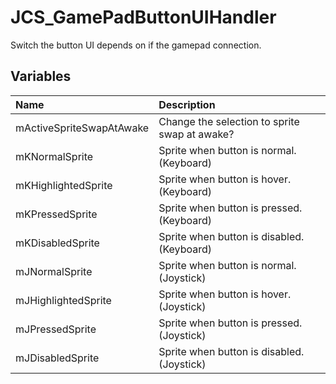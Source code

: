 # JCS_GamePadButtonUIHandler

Switch the button UI depends on if the gamepad connection.

## Variables

| Name                     | Description                                   |
|:-------------------------|:----------------------------------------------|
| mActiveSpriteSwapAtAwake | Change the selection to sprite swap at awake? |
| mKNormalSprite           | Sprite when button is normal. (Keyboard)      |
| mKHighlightedSprite      | Sprite when button is hover. (Keyboard)       |
| mKPressedSprite          | Sprite when button is pressed. (Keyboard)     |
| mKDisabledSprite         | Sprite when button is disabled. (Keyboard)    |
| mJNormalSprite           | Sprite when button is normal. (Joystick)      |
| mJHighlightedSprite      | Sprite when button is hover. (Joystick)       |
| mJPressedSprite          | Sprite when button is pressed. (Joystick)     |
| mJDisabledSprite         | Sprite when button is disabled. (Joystick)    |
